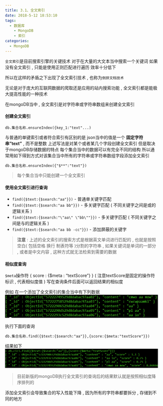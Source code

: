 ```yaml
---
title: 3.1、全文索引
date: 2018-5-12 18:53:10
tags: 
  - 数据库
	- MongoDB
	- 索引
categories: 
  - MongoDB
---
```


`全文索引`是目前搜索引擎的关键技术 
对于在大量的大文本当中搜索一个关键词 
如果没有全文索引 , 只能是使用正则匹配进行遍历 
效率十分低下
<!-- more -->
所以在这样的矛盾之下出现了全文索引技术 , 也称为`倒排文档技术`

无论是对于庞大的互联网数据的爬取还是应用的站内搜索功能 , 全文索引都是能极大提高性能的一种技术

在mongoDB当中 , 全文索引是对字符串或字符串数组来创建全文索引

#### 创建全文索引
```
db.集合名称.ensureIndex({key_1:"text"...) 
```
与普通的单键索引或者符合索引有区别的是 
json当中的值是一个 **固定字符串”text”** , 而不是整数 
上述写法是对某个或者某几个字段创建全文索引 
但是取决于mongoDB存储数据的特点 
每个集合当中的数据可以有完全不同的结构 
所以通常用如下得到方式对该集合当中所有的字符串或字符串数组字段添加全文索引 
```
db.集合名称.ensureIndex({"$**":"text"})
```
> 每个集合当中只能创建一个全文索引

#### 使用全文索引进行查询
+ `find({$text:{$search:"aa"}})` - 普通单关键字匹配
+ `find({$text:{$search:"aa bb"}})` - 多关键字匹配 ( 不同关键字之间是或的逻辑关系 )
+ `find({$text:{$search:"\"aa\" \"bb\""}})` - 多关键字匹配 ( 不同关键字之间是与的逻辑关系 )
+ `find({$text:{$search:"aa bb -cc"}})` - 添加屏蔽的关键字

> **注意** : 上述的全文索引的搜索方式是根据英文单词进行匹配的 , 也就是按照空白( 包括空格 换行 制表符等 )分割的字符串 , 如果关键词是单词的一部分 , 或者是中文内容 , 这种方式就无法检索到需要的数据

#### 相似度查询
`$meta`操作符 { score : {$meta : “textScore”} } 
( 注意textScore是固定的操作符标识 , 代表相似度值 ) 
写在查询条件后面可以返回结果的相似度

例如 在一个添加了全文索引的集合当中有下列数据
![full text search](/images/MongoDB/full_text_search1.png)

执行下面的查询 
```
db.集合名称.find({$text:{$search:"aa"}},{score:{$meta:"textScore"}}) 
```
结果如下
![full text search](/images/MongoDB/full_text_search2.png)

> 目前新版的mongoDB执行全文索引的查询后的结果默认就是按照相似度降序排列的

添加全文索引会导致集合的写入性能下降 , 因为所有的字符串都要拆分 , 存储到不同的地方